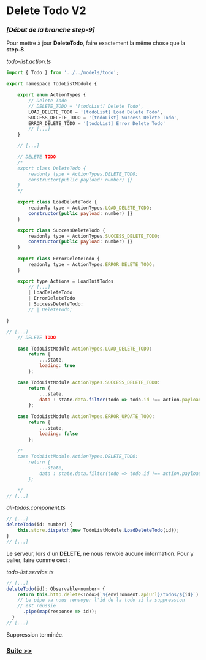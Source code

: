 # Delete Todo V2

### *[Début de la branche step-9]*

Pour mettre à jour **DeleteTodo**, faire exactement la même chose que la **step-8**.

*todo-list.action.ts*

```javascript
import { Todo } from '../../models/todo';

export namespace TodoListModule {

    export enum ActionTypes {
        // Delete Todo
        // DELETE_TODO = '[todoList] Delete Todo',
        LOAD_DELETE_TODO = '[todoList] Load Delete Todo',
        SUCCESS_DELETE_TODO = '[todoList] Success Delete Todo',
        ERROR_DELETE_TODO = '[todoList] Error Delete Todo'
        // [...]
    }

    // [...]

    // DELETE TODO
    /*
    export class DeleteTodo {
        readonly type = ActionTypes.DELETE_TODO;
        constructor(public payload: number) {}
    }
    */

    export class LoadDeleteTodo {
        readonly type = ActionTypes.LOAD_DELETE_TODO;
        constructor(public payload: number) {}
    }

    export class SuccessDeleteTodo {
        readonly type = ActionTypes.SUCCESS_DELETE_TODO;
        constructor(public payload: number) {}
    }
    
	export class ErrorDeleteTodo {
	    readonly type = ActionTypes.ERROR_DELETE_TODO;
	}

    export type Actions = LoadInitTodos
        // [...]
        | LoadDeleteTodo
        | ErrorDeleteTodo
        | SuccessDeleteTodo;
        // | DeleteTodo;

}

``` 
```javascript
// [...]
    // DELETE TODO

    case TodoListModule.ActionTypes.LOAD_DELETE_TODO:
        return {
            ...state,
            loading: true
        };

    case TodoListModule.ActionTypes.SUCCESS_DELETE_TODO:
        return {
            ...state,
            data : state.data.filter(todo => todo.id !== action.payload)
        };
        
    case TodoListModule.ActionTypes.ERROR_UPDATE_TODO:
        return {
            ...state,
            loading: false
        };
        
    /*
    case TodoListModule.ActionTypes.DELETE_TODO:
        return {
            ...state,
            data : state.data.filter(todo => todo.id !== action.payload)
        };

    */
// [...]
```
*all-todos.component.ts*
```javascript
// [...]
deleteTodo(id: number) {
	this.store.dispatch(new TodoListModule.LoadDeleteTodo(id));
}
// [...]

```
Le serveur, lors d'un **DELETE**, ne nous renvoie aucune information.
Pour y palier, faire comme ceci :

*todo-list.service.ts*
```javascript
// [...]
deleteTodo(id): Observable<number> {
    return this.http.delete<Todo>(`${environment.apiUrl}/todos/${id}`)
    // Le pipe va nous renvoyer l'id de la todo si la suppression
    // est réussie
      .pipe(map(response => id));
  }
// [...]

```
Suppression terminée.

### [Suite >>](https://github.com/fausfore/ngrx-french-guide/blob/master/documentations/step-10.md)


<!--stackedit_data:
eyJoaXN0b3J5IjpbNjI2Mzc2NTgsMjI4OTA4NzY2XX0=
-->